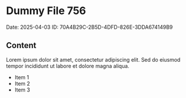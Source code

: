 # Dummy File 756

Date: 2025-04-03
ID: 70A4B29C-2B5D-4DFD-826E-3DDA674149B9

## Content

Lorem ipsum dolor sit amet, consectetur adipiscing elit.
Sed do eiusmod tempor incididunt ut labore et dolore magna aliqua.

* Item 1
* Item 2
* Item 3

